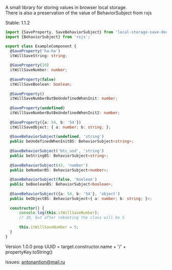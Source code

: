 A small library for storing values in browser local storage. \
There is also a preservation of the value of BehaviorSubject from rxjs

Stable: 1.1.2

```typescript
import {SaveProperty, SaveBehaviorSubject} from 'local-storage-save-decorators';
import {BehaviorSubject} from 'rxjs';

export class ExampleComponent {
  @SaveProperty('ha-ha')
  itWillSaveString: string;
  
  @SaveProperty(10)
  itWillSaveNumber: number;
  
  @SaveProperty(false)
  itWillSaveBoolean: boolean;
  
  @SaveProperty()
  itWillSaveNumberButBeUndefinedWhenInit: number;
  
  @SaveProperty(undefined)
  itWillSaveNumberButBeUndefinedWhenInit2: number;
  
  @SaveProperty({a: 54, b: '54'})
  itWillSaveObject: { a: number; b: string; };
  
  @SaveBehaviorSubject(undefined, 'string')
  public beUndefinedWhenInitBS: BehaviorSubject<string>;
  
  @SaveBehaviorSubject('btc_usd', 'string')
  public beStringBS: BehaviorSubject<string>;
  
  @SaveBehaviorSubject(43, 'number')
  public beNumberBS: BehaviorSubject<number>;
  
  @SaveBehaviorSubject(false, 'boolean')
  public beBooleanBS: BehaviorSubject<boolean>;
  
  @SaveBehaviorSubject({a: 54, b: '54'}, 'object')
  public beObjectBS: BehaviorSubject<{ a: number; b: string; }>;
  
  constructor() {
      console.log(this.itWillSaveNumber);
      // 10, but after rebooting the class will be 5
      
      this.itWillSaveNumber = 5;
  }
}

```

Version 1.0.0 prop UUID = target.constructor.name + '/' + propertyKey.toString()

Issues: antonantion@mail.ru
